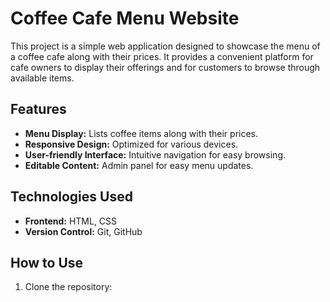 # Coffee Cafe Menu Website

This project is a simple web application designed to showcase the menu of a coffee cafe along with their prices. It provides a convenient platform for cafe owners to display their offerings and for customers to browse through available items.

## Features

- **Menu Display:** Lists coffee items along with their prices.
- **Responsive Design:** Optimized for various devices.
- **User-friendly Interface:** Intuitive navigation for easy browsing.
- **Editable Content:** Admin panel for easy menu updates.

## Technologies Used

- **Frontend:** HTML, CSS
- **Version Control:** Git, GitHub

## How to Use

1. Clone the repository:

